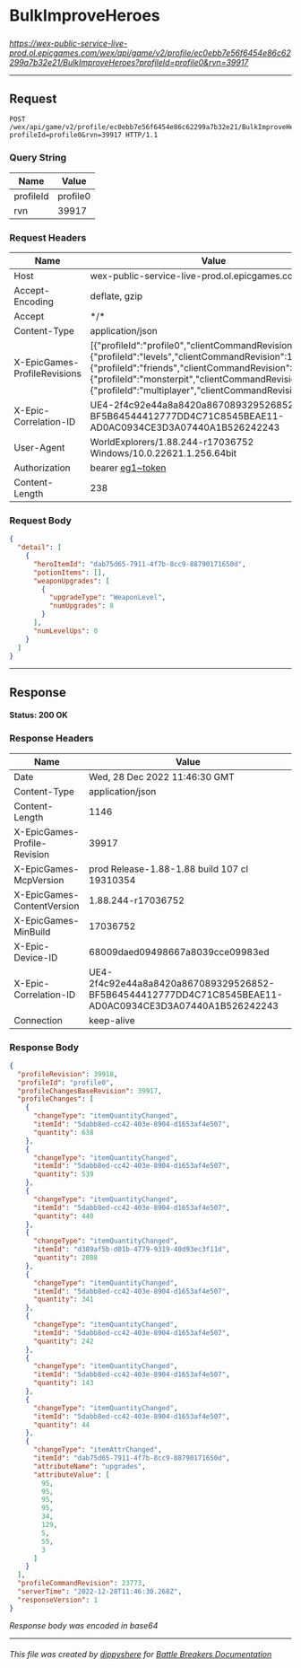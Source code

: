# BulkImproveHeroes

#####

*https://wex-public-service-live-prod.ol.epicgames.com/wex/api/game/v2/profile/ec0ebb7e56f6454e86c62299a7b32e21/BulkImproveHeroes?profileId=profile0&rvn=39917*

___

## Request

```http request
POST /wex/api/game/v2/profile/ec0ebb7e56f6454e86c62299a7b32e21/BulkImproveHeroes?profileId=profile0&rvn=39917 HTTP/1.1
```

### Query String

| Name | Value |
|---|---|
| profileId | profile0 |
| rvn | 39917 |




### Request Headers

| Name | Value |
|---|---|
| Host | wex-public-service-live-prod.ol.epicgames.com |
| Accept-Encoding | deflate, gzip |
| Accept | \*/\* |
| Content-Type | application/json |
| X-EpicGames-ProfileRevisions | [{"profileId":"profile0","clientCommandRevision":23772},{"profileId":"levels","clientCommandRevision":14329},{"profileId":"friends","clientCommandRevision":8247},{"profileId":"monsterpit","clientCommandRevision":1074},{"profileId":"multiplayer","clientCommandRevision":847}] |
| X-Epic-Correlation-ID | UE4-2f4c92e44a8a8420a867089329526852-BF5B64544412777DD4C71C8545BEAE11-AD0AC0934CE3D3A07440A1B526242243 |
| User-Agent | WorldExplorers/1.88.244-r17036752 Windows/10.0.22621.1.256.64bit |
| Authorization | bearer [eg1~token](https://github.com/dippyshere/battle-breakers-documentation/blob/master/docs/common/tokens/eg1.md) |
| Content-Length | 238 |


### Request Body

```json
{
  "detail": [
    {
      "heroItemId": "dab75d65-7911-4f7b-8cc9-88790171650d",
      "potionItems": [],
      "weaponUpgrades": [
        {
          "upgradeType": "WeaponLevel",
          "numUpgrades": 8
        }
      ],
      "numLevelUps": 0
    }
  ]
}
```

___

## Response

#### Status: 200 OK




### Response Headers

| Name | Value |
|---|---|
| Date | Wed, 28 Dec 2022 11:46:30 GMT |
| Content-Type | application/json |
| Content-Length | 1146 |
| X-EpicGames-Profile-Revision | 39917 |
| X-EpicGames-McpVersion | prod Release-1.88-1.88 build 107 cl 19310354 |
| X-EpicGames-ContentVersion | 1.88.244-r17036752 |
| X-EpicGames-MinBuild | 17036752 |
| X-Epic-Device-ID | 68009daed09498667a8039cce09983ed |
| X-Epic-Correlation-ID | UE4-2f4c92e44a8a8420a867089329526852-BF5B64544412777DD4C71C8545BEAE11-AD0AC0934CE3D3A07440A1B526242243 |
| Connection | keep-alive |


### Response Body

```json
{
  "profileRevision": 39918,
  "profileId": "profile0",
  "profileChangesBaseRevision": 39917,
  "profileChanges": [
    {
      "changeType": "itemQuantityChanged",
      "itemId": "5dabb8ed-cc42-403e-8904-d1653af4e507",
      "quantity": 638
    },
    {
      "changeType": "itemQuantityChanged",
      "itemId": "5dabb8ed-cc42-403e-8904-d1653af4e507",
      "quantity": 539
    },
    {
      "changeType": "itemQuantityChanged",
      "itemId": "5dabb8ed-cc42-403e-8904-d1653af4e507",
      "quantity": 440
    },
    {
      "changeType": "itemQuantityChanged",
      "itemId": "d389af5b-d01b-4779-9319-40d93ec3f11d",
      "quantity": 2808
    },
    {
      "changeType": "itemQuantityChanged",
      "itemId": "5dabb8ed-cc42-403e-8904-d1653af4e507",
      "quantity": 341
    },
    {
      "changeType": "itemQuantityChanged",
      "itemId": "5dabb8ed-cc42-403e-8904-d1653af4e507",
      "quantity": 242
    },
    {
      "changeType": "itemQuantityChanged",
      "itemId": "5dabb8ed-cc42-403e-8904-d1653af4e507",
      "quantity": 143
    },
    {
      "changeType": "itemQuantityChanged",
      "itemId": "5dabb8ed-cc42-403e-8904-d1653af4e507",
      "quantity": 44
    },
    {
      "changeType": "itemAttrChanged",
      "itemId": "dab75d65-7911-4f7b-8cc9-88790171650d",
      "attributeName": "upgrades",
      "attributeValue": [
        95,
        95,
        95,
        95,
        34,
        129,
        5,
        55,
        3
      ]
    }
  ],
  "profileCommandRevision": 23773,
  "serverTime": "2022-12-28T11:46:30.268Z",
  "responseVersion": 1
}
```

*Response body was encoded in base64*

___

###### This file was created by [dippyshere](https://github.com/dippyshere) for [Battle Breakers Documentation](https://github.com/dippyshere/battle-breakers-documentation)
